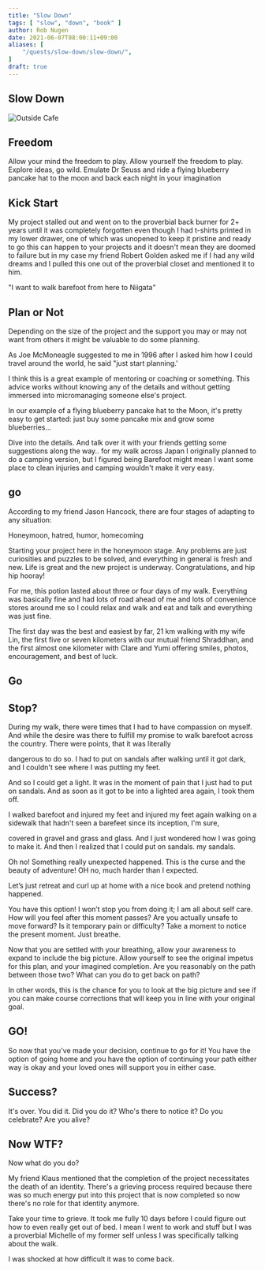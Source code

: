 ```yaml
---
title: "Slow Down"
tags: [ "slow", "down", "book" ]
author: Rob Nugen
date: 2021-06-07T08:00:11+09:00
aliases: [
    "/quests/slow-down/slow-down/",
]
draft: true
---
```


## Slow Down

<img
src="https://b.robnugen.com/blog/2021/walk_along_lake.png"
alt="Outside Cafe"
class="title" />

## Freedom

Allow your mind the freedom to play.  Allow yourself the freedom to play.  Explore ideas, go wild. Emulate Dr Seuss and ride a flying blueberry pancake hat to the moon and back each night in your imagination

## Kick Start

My project stalled out and went on to the proverbial back burner for 2+ years until it was completely forgotten even though I had t-shirts printed in my lower drawer, one of which was unopened to keep it pristine and ready to go this can happen to your projects and it doesn't mean they are doomed to failure but in my case my friend Robert Golden asked me if I had any wild dreams and I pulled this one out of the proverbial closet and mentioned it to him.

"I want to walk barefoot from here to Niigata"

## Plan or Not

Depending on the size of the project and the support you may or may not want from others it might be valuable to do some planning.

As Joe McMoneagle suggested to me in 1996 after I asked him how I could travel around the world, he said "just start planning.'

I think this is a great example of mentoring or coaching or something.  This advice works without knowing any of the details and without getting immersed into micromanaging someone else's project.

In our example of a flying blueberry pancake hat to the Moon, it's pretty easy to get started: just buy some pancake mix and grow some blueberries…

Dive into the details. And talk over it with your friends getting some suggestions along the way..  for my walk across Japan I originally planned to do a camping version, but I figured being Barefoot might mean I want some place to clean injuries and camping wouldn't make it very easy.

## go

According to my friend Jason Hancock, there are four stages of adapting to any situation:

Honeymoon, hatred, humor, homecoming

Starting your project here in the honeymoon stage.  Any problems are just curiosities and puzzles to be solved, and everything in general is fresh and new.  Life is great and the new project is underway.  Congratulations, and hip hip hooray!

For me, this potion lasted about three or four days of my walk.  Everything was basically fine and had lots of road ahead of me and lots of convenience stores around me so I could relax and walk and eat and talk and everything was just fine.  

The first day was the best and easiest by far, 21 km walking with my wife Lin, the first five or seven kilometers with our mutual friend Shraddhan, and the first almost one kilometer with Clare and Yumi offering smiles, photos, encouragement, and best of luck.

## Go

## Stop?

During my walk, there were times that I had to have compassion on myself.
And while the desire was there to fulfill my promise to walk barefoot across
the country. There were points, that it was literally

dangerous to do so. I had to put on sandals after walking until it got dark,
and I couldn't see where I was putting my feet.

And so I could get a light. It was in the moment of pain that I just had to
put on sandals. And as soon as it got to be into a lighted area again, I took them off.

I walked barefoot and injured my feet and injured my feet again walking on
a sidewalk that hadn't seen a barefeet since its inception, I'm sure,

covered in gravel and grass and glass. And I just wondered how I was going
to make it. And then I realized that I could put on sandals.  my sandals.



Oh no!  Something really unexpected happened.  This is the curse and the beauty of adventure!  OH no, much harder than I expected.

Let’s just retreat and curl up at home with a nice book and pretend nothing happened.

You have this option!  I won’t stop you from doing it; I am all about self care.  How will you feel after this moment passes?  Are you actually unsafe to move forward?  Is it temporary pain or difficulty?  Take a moment to notice the present moment.  Just breathe.

Now that you are settled with your breathing, allow your awareness to expand to include the big picture.  Allow yourself to see the original impetus for this plan, and your imagined completion.  Are you reasonably on the path between those two?   What can you do to get back on path?

In other words, this is the chance for you to look at the big picture and see if you can make course corrections that will keep you in line with your original goal.  


## GO!

So now that you've made your decision,  continue to go for it!  You have the option of going home and you have the option of continuing your path either way is okay and your loved ones will support you in either case.

## Success?

It's over.  You did it. Did you do it? Who's there to notice it? Do you celebrate? Are you alive?

## Now WTF?

Now what do you do?

My friend Klaus mentioned that the completion of the project necessitates the death of an identity.  There's a grieving process required because there was so much energy put into this project that is now completed so now there's no role for that identity anymore.

Take your time to grieve. It took me fully 10 days before I could figure out how to even really get out of bed.  I mean I went to work and stuff but I was a proverbial Michelle of my former self unless I was specifically talking about the walk.

I was shocked at how difficult it was to come back.  
